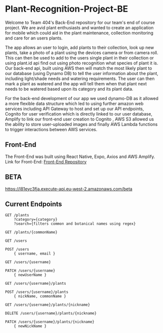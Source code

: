 # Plant-Recognition-Project-BE

Welcome to Team 404's Back-End repository for our team's end of course project.
We are avid plant enthusiasts and wanted to create an application for mobile which could aid in the plant maintenance,
collection monitoring and care for an users plants.

The app allows an user to login, add plants to their collection, look up new plants, take a photo of a plant using the devices camera or from camera roll. This can then be used to add to the users single plant in their collection or using plant.id api find out using photo recognition what species of plant it is.
Our back-end api, built using AWS then will match the most likely plant to our database (using Dynamo DB) to tell the user information about the plant, including light/shade needs and watering requirements. The user can then mark a plant as watered and the app will tell them when that plant next needs to be watered based upon its category and its plant data.

For the back-end development of our app we used dynamo-DB as it allowed a more flexible data structure which led to using further amazon web services including API Gateway to host and set up our API endpoints, Cognito for user verification which is directly linked to our user database, Amplify to link our front-end user creation to Cognito , AWS S3 allowed us the ability to store user-uploaded images and finally AWS Lambda functions to trigger interactions between AWS services.

## Front-End

The Front-End was built using React Native, Expo, Axios and AWS Amplify.
<br />
Link for Front-End:
[Front-End Repository](https://github.com/Elbeera/Plant-Manager-App-FE)

## BETA

https://l81eyc3fja.execute-api.eu-west-2.amazonaws.com/beta

## Current Endpoints

```http
GET /plants
    ?category={category}
    ?search={filters common and botanical names using regex}

GET /plants/{commonName}

GET /users

POST /users
    { username, email }

GET /users/{username}

PATCH /users/{username}
    { newUserName }

GET /users/{username}/plants

POST /users/{username}/plants
    { nickName, commonName }

GET /users/{username}/plants/{nickname}

DELETE /users/{username}/plants/{nickname}

PATCH /users/{username}/plants/{nickname}
    { newNickName }

```
